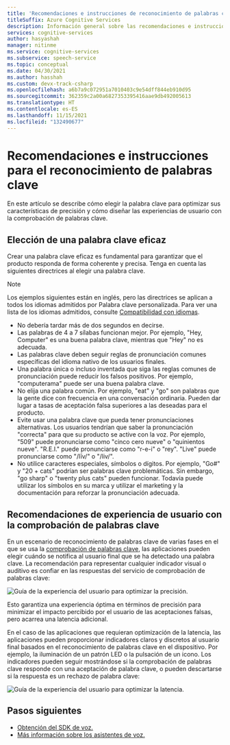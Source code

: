 ```yaml
---
title: 'Recomendaciones e instrucciones de reconocimiento de palabras clave: servicio de Voz'
titleSuffix: Azure Cognitive Services
description: Información general sobre las recomendaciones e instrucciones al usar el reconocimiento de palabras clave.
services: cognitive-services
author: hasyashah
manager: nitinme
ms.service: cognitive-services
ms.subservice: speech-service
ms.topic: conceptual
ms.date: 04/30/2021
ms.author: hasshah
ms.custom: devx-track-csharp
ms.openlocfilehash: a6b7a9c072951a7010403c9e54dff844eb910d95
ms.sourcegitcommit: 362359c2a00a6827353395416aae9db492005613
ms.translationtype: HT
ms.contentlocale: es-ES
ms.lasthandoff: 11/15/2021
ms.locfileid: "132490677"
---
```

# <a name="recommendations-and-guidelines-for-keyword-recognition"></a>Recomendaciones e instrucciones para el reconocimiento de palabras clave

En este artículo se describe cómo elegir la palabra clave para optimizar sus características de precisión y cómo diseñar las experiencias de usuario con la comprobación de palabras clave. 

## <a name="choosing-an-effective-keyword"></a>Elección de una palabra clave eficaz

Crear una palabra clave eficaz es fundamental para garantizar que el producto responda de forma coherente y precisa. Tenga en cuenta las siguientes directrices al elegir una palabra clave.

> [!NOTE]
> Los ejemplos siguientes están en inglés, pero las directrices se aplican a todos los idiomas admitidos por Palabra clave personalizada. Para ver una lista de los idiomas admitidos, consulte [Compatibilidad con idiomas](language-support.md#custom-keyword-and-keyword-verification).

- No debería tardar más de dos segundos en decirse.
- Las palabras de 4 a 7 sílabas funcionan mejor. Por ejemplo, "Hey, Computer" es una buena palabra clave, mientras que "Hey" no es adecuada.
- Las palabras clave deben seguir reglas de pronunciación comunes específicas del idioma nativo de los usuarios finales.
- Una palabra única o incluso inventada que siga las reglas comunes de pronunciación puede reducir los falsos positivos. Por ejemplo, "computerama" puede ser una buena palabra clave.
- No elija una palabra común. Por ejemplo, "eat" y "go" son palabras que la gente dice con frecuencia en una conversación ordinaria. Pueden dar lugar a tasas de aceptación falsa superiores a las deseadas para el producto.
- Evite usar una palabra clave que pueda tener pronunciaciones alternativas. Los usuarios tendrían que saber la pronunciación "correcta" para que su producto se active con la voz. Por ejemplo, "509" puede pronunciarse como "cinco cero nueve" o "quinientos nueve". "R.E.I." puede pronunciarse como "r-e-i" o "rey". "Live" puede pronunciarse como "/līv/" o "/liv/".
- No utilice caracteres especiales, símbolos o dígitos. Por ejemplo, "Go#" y "20 + cats" podrían ser palabras clave problemáticas. Sin embargo, "go sharp" o "twenty plus cats" pueden funcionar. Todavía puede utilizar los símbolos en su marca y utilizar el marketing y la documentación para reforzar la pronunciación adecuada.


## <a name="user-experience-recommendations-with-keyword-verification"></a>Recomendaciones de experiencia de usuario con la comprobación de palabras clave

En un escenario de reconocimiento de palabras clave de varias fases en el que se usa la [comprobación de palabras clave](keyword-recognition-overview.md#keyword-verification), las aplicaciones pueden elegir cuándo se notifica al usuario final que se ha detectado una palabra clave. La recomendación para representar cualquier indicador visual o auditivo es confiar en las respuestas del servicio de comprobación de palabras clave:

![Guía de la experiencia del usuario para optimizar la precisión.](media/custom-keyword/kw-verification-ux-accuracy.png)

Esto garantiza una experiencia óptima en términos de precisión para minimizar el impacto percibido por el usuario de las aceptaciones falsas, pero acarrea una latencia adicional.

En el caso de las aplicaciones que requieran optimización de la latencia, las aplicaciones pueden proporcionar indicadores claros y discretos al usuario final basados en el reconocimiento de palabras clave en el dispositivo. Por ejemplo, la iluminación de un patrón LED o la pulsación de un icono. Los indicadores pueden seguir mostrándose si la comprobación de palabras clave responde con una aceptación de palabra clave, o pueden descartarse si la respuesta es un rechazo de palabra clave:

![Guía de la experiencia del usuario para optimizar la latencia.](media/custom-keyword/kw-verification-ux-latency.png)

## <a name="next-steps"></a>Pasos siguientes

* [Obtención del SDK de voz.](speech-sdk.md)
* [Más información sobre los asistentes de voz.](voice-assistants.md)
